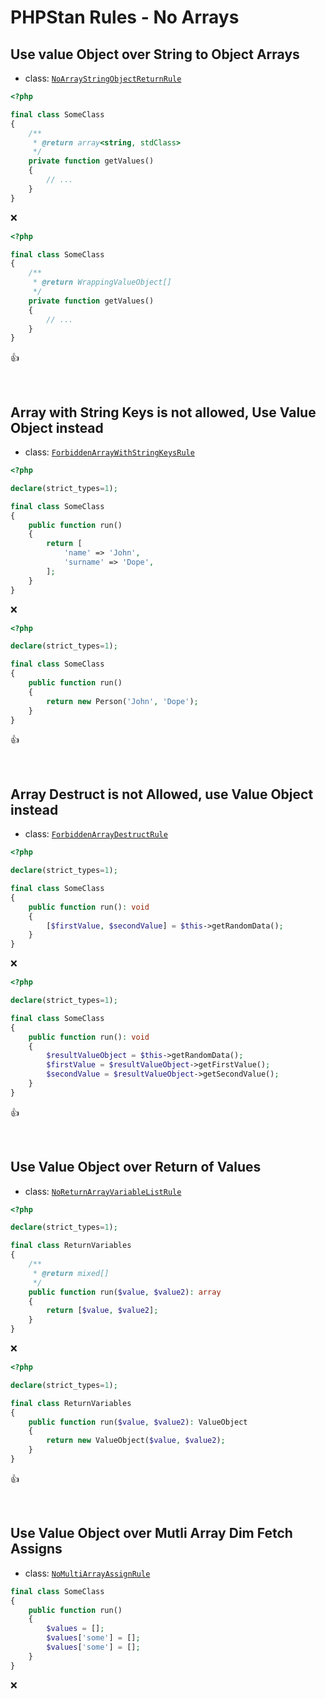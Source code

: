 # PHPStan Rules - No Arrays

## Use value Object over String to Object Arrays

- class: [`NoArrayStringObjectReturnRule`](../src/Rules/NoArrayStringObjectReturnRule.php)

```php
<?php

final class SomeClass
{
    /**
     * @return array<string, stdClass>
     */
    private function getValues()
    {
        // ...
    }
}
```

:x:

```php
<?php

final class SomeClass
{
    /**
     * @return WrappingValueObject[]
     */
    private function getValues()
    {
        // ...
    }
}
```

:+1:

<br>

## Array with String Keys is not allowed, Use Value Object instead

- class: [`ForbiddenArrayWithStringKeysRule`](../src/Rules/ForbiddenArrayWithStringKeysRule.php)

```php
<?php

declare(strict_types=1);

final class SomeClass
{
    public function run()
    {
        return [
            'name' => 'John',
            'surname' => 'Dope',
        ];
    }
}
```

:x:

```php
<?php

declare(strict_types=1);

final class SomeClass
{
    public function run()
    {
        return new Person('John', 'Dope');
    }
}
```

:+1:

<br>

## Array Destruct is not Allowed, use Value Object instead

- class: [`ForbiddenArrayDestructRule`](../src/Rules/ForbiddenArrayDestructRule.php)

```php
<?php

declare(strict_types=1);

final class SomeClass
{
    public function run(): void
    {
        [$firstValue, $secondValue] = $this->getRandomData();
    }
}
```

:x:

```php
<?php

declare(strict_types=1);

final class SomeClass
{
    public function run(): void
    {
        $resultValueObject = $this->getRandomData();
        $firstValue = $resultValueObject->getFirstValue();
        $secondValue = $resultValueObject->getSecondValue();
    }
}
```

:+1:

<br>

## Use Value Object over Return of Values

- class: [`NoReturnArrayVariableListRule`](../src/Rules/NoReturnArrayVariableListRule.php)

```php
<?php

declare(strict_types=1);

final class ReturnVariables
{
    /**
     * @return mixed[]
     */
    public function run($value, $value2): array
    {
        return [$value, $value2];
    }
}
```

:x:

```php
<?php

declare(strict_types=1);

final class ReturnVariables
{
    public function run($value, $value2): ValueObject
    {
        return new ValueObject($value, $value2);
    }
}
```

:+1:

<br>

## Use Value Object over Mutli Array Dim Fetch Assigns

- class: [`NoMultiArrayAssignRule`](../src/Rules/NoMultiArrayAssignRule.php)

```php
final class SomeClass
{
    public function run()
    {
        $values = [];
        $values['some'] = [];
        $values['some'] = [];
    }
}
```

:x:
